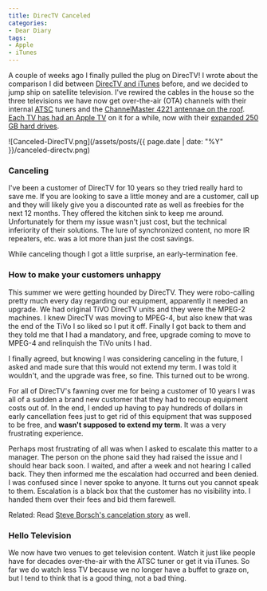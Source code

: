 ```yaml
---
title: DirecTV Canceled
categories:
- Dear Diary
tags:
- Apple
- iTunes
---
```


A couple of weeks ago I finally pulled the plug on DirecTV! I wrote about the comparison I did between [DirecTV and iTunes](/thingelstad/directv-v-itunes-apple-tv) before, and we decided to jump ship on satellite television. I've rewired the cables in the house so the three televisions we have now get over-the-air (OTA) channels with their internal [ATSC](http://en.wikipedia.org/wiki/Atsc) tuners and the [ChannelMaster 4221 antennae on the roof](/thingelstad/hd-antennae-comparison). [Each TV has had an Apple TV](/thingelstad/all-in-on-apple-tv) on it for a while, now with their [expanded 250 GB hard drives](/thingelstad/upgraded-apple-tv-hard-drives).




![Canceled-DirecTV.png](/assets/posts/{{ page.date | date: "%Y" }}/canceled-directv.png)




### Canceling

I've been a customer of DirecTV for 10 years so they tried really hard to save me. If you are looking to save a little money and are a customer, call up and they will likely give you a discounted rate as well as freebies for the next 12 months. They offered the kitchen sink to keep me around. Unfortunately for them my issue wasn't just cost, but the technical inferiority of their solutions. The lure of synchronized content, no more IR repeaters, etc. was a lot more than just the cost savings.

While canceling though I got a little surprise, an early-termination fee.

### How to make your customers unhappy

This summer we were getting hounded by DirecTV. They were robo-calling pretty much every day regarding our equipment, apparently it needed an upgrade. We had original TiVO DirecTV units and they were the MPEG-2 machines. I knew DirecTV was moving to MPEG-4, but also knew that was the end of the TiVo I so liked so I put it off. Finally I got back to them and they told me that I had a mandatory, and free, upgrade coming to move to MPEG-4 and relinquish the TiVo units I had.

I finally agreed, but knowing I was considering canceling in the future, I asked and made sure that this would not extend my term. I was told it wouldn't, and the upgrade was free, so fine. This turned out to be wrong.

For all of DirecTV's fawning over me for being a customer of 10 years I was all of a sudden a brand new customer that they had to recoup equipment costs out of. In the end, I ended up having to pay hundreds of dollars in early cancellation fees just to get rid of this equipment that was supposed to be free, and **wasn't supposed to extend my term**. It was a very frustrating experience.

Perhaps most frustrating of all was when I asked to escalate this matter to a manager. The person on the phone said they had raised the issue and I should hear back soon. I waited, and after a week and not hearing I called back. They then informed me the escalation had occurred and been denied. I was confused since I never spoke to anyone. It turns out you cannot speak to them. Escalation is a black box that the customer has no visibility into. I handed them over their fees and bid them farewell.

Related: Read [Steve Borsch's cancelation story](http://www.iconnectdots.com/ctd/2008/12/directv-will-get-their-280.html) as well.

### Hello Television

We now have two venues to get television content. Watch it just like people have for decades over-the-air with the ATSC tuner or get it via iTunes. So far we do watch less TV because we no longer have a buffet to graze on, but I tend to think that is a good thing, not a bad thing.
